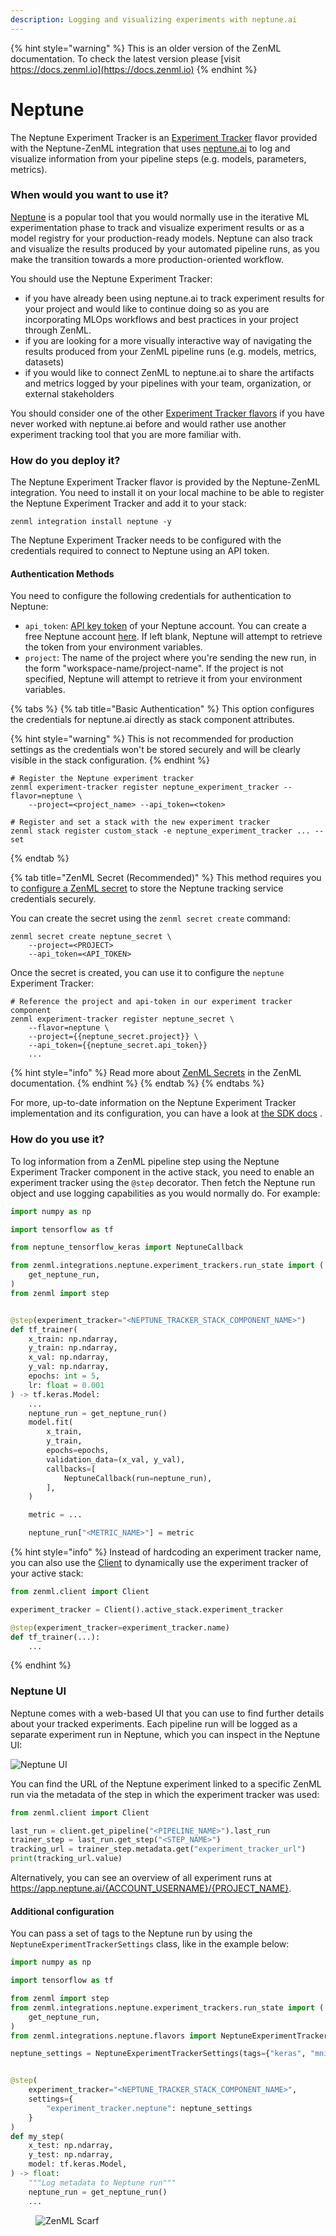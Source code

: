 ```yaml
---
description: Logging and visualizing experiments with neptune.ai
---
```


{% hint style="warning" %}
This is an older version of the ZenML documentation. To check the latest version please [visit https://docs.zenml.io](https://docs.zenml.io)
{% endhint %}


# Neptune

The Neptune Experiment Tracker is an [Experiment Tracker](experiment-trackers.md) flavor provided with the Neptune-ZenML
integration that uses [neptune.ai](https://neptune.ai/product/experiment-tracking) to log and visualize information from
your pipeline steps (e.g. models, parameters, metrics).

### When would you want to use it?

[Neptune](https://neptune.ai/product/experiment-tracking) is a popular tool that you would normally use in the iterative
ML experimentation phase to track and visualize experiment results or as a model registry for your production-ready
models. Neptune can also track and visualize the results produced by your automated pipeline runs, as you make the
transition towards a more production-oriented workflow.

You should use the Neptune Experiment Tracker:

* if you have already been using neptune.ai to track experiment results for your project and would like to continue
  doing so as you are incorporating MLOps workflows and best practices in your project through ZenML.
* if you are looking for a more visually interactive way of navigating the results produced from your ZenML pipeline
  runs (e.g. models, metrics, datasets)
* if you would like to connect ZenML to neptune.ai to share the artifacts and metrics logged by your pipelines with your
  team, organization, or external stakeholders

You should consider one of the other [Experiment Tracker flavors](experiment-trackers.md#experiment-tracker-flavors) if
you have never worked with neptune.ai before and would rather use another experiment tracking tool that you are more
familiar with.

### How do you deploy it?

The Neptune Experiment Tracker flavor is provided by the Neptune-ZenML integration. You need to install it on your local
machine to be able to register the Neptune Experiment Tracker and add it to your stack:

```shell
zenml integration install neptune -y
```

The Neptune Experiment Tracker needs to be configured with the credentials required to connect to Neptune using an API
token.

#### Authentication Methods

You need to configure the following credentials for authentication to Neptune:

* `api_token`: [API key token](https://docs.neptune.ai/setup/setting\_api\_token) 
  of your Neptune account. You can create a free Neptune account 
  [here](https://app.neptune.ai/register). If left blank, Neptune will attempt 
  to retrieve the token from your environment variables.
* `project`: The name of the project where you're sending the new run, in the form "workspace-name/project-name". If the
  project is not specified, Neptune will attempt to retrieve it from your environment variables.

{% tabs %}
{% tab title="Basic Authentication" %}
This option configures the credentials for neptune.ai directly as stack component attributes.

{% hint style="warning" %}
This is not recommended for production settings as the credentials won't be stored securely and will be clearly visible
in the stack configuration.
{% endhint %}

```shell
# Register the Neptune experiment tracker
zenml experiment-tracker register neptune_experiment_tracker --flavor=neptune \ 
    --project=<project_name> --api_token=<token>

# Register and set a stack with the new experiment tracker
zenml stack register custom_stack -e neptune_experiment_tracker ... --set
```

{% endtab %}

{% tab title="ZenML Secret (Recommended)" %}
This method requires you
to [configure a ZenML secret](/docs/book/user-guide/advanced-guide/secret-management/secret-management.md) to
store the Neptune tracking service credentials securely.

You can create the secret using the `zenml secret create` command:

```shell
zenml secret create neptune_secret \
    --project=<PROJECT>
    --api_token=<API_TOKEN>
```

Once the secret is created, you can use it to configure the `neptune` Experiment Tracker:

```shell
# Reference the project and api-token in our experiment tracker component
zenml experiment-tracker register neptune_secret \
    --flavor=neptune \
    --project={{neptune_secret.project}} \
    --api_token={{neptune_secret.api_token}}
    ...
```

{% hint style="info" %}
Read more about [ZenML Secrets](/docs/book/user-guide/advanced-guide/secret-management/secret-management.md) in
the ZenML documentation.
{% endhint %}
{% endtab %}
{% endtabs %}

For more, up-to-date information on the Neptune Experiment Tracker implementation and its configuration, you can have a
look
at [the SDK docs](https://sdkdocs.zenml.io/latest/integration\_code\_docs/integrations-neptune/#zenml.integrations.neptune.experiment\_trackers.neptune\_experiment\_tracker)
.

### How do you use it?

To log information from a ZenML pipeline step using the Neptune Experiment Tracker component in the active stack, you
need to enable an experiment tracker using the `@step` decorator. Then fetch the Neptune run object and use logging
capabilities as you would normally do. For example:

```python
import numpy as np

import tensorflow as tf

from neptune_tensorflow_keras import NeptuneCallback

from zenml.integrations.neptune.experiment_trackers.run_state import (
    get_neptune_run,
)
from zenml import step


@step(experiment_tracker="<NEPTUNE_TRACKER_STACK_COMPONENT_NAME>")
def tf_trainer(
    x_train: np.ndarray,
    y_train: np.ndarray,
    x_val: np.ndarray,
    y_val: np.ndarray,
    epochs: int = 5,
    lr: float = 0.001
) -> tf.keras.Model:
    ...
    neptune_run = get_neptune_run()
    model.fit(
        x_train,
        y_train,
        epochs=epochs,
        validation_data=(x_val, y_val),
        callbacks=[
            NeptuneCallback(run=neptune_run),
        ],
    )

    metric = ...

    neptune_run["<METRIC_NAME>"] = metric
```

{% hint style="info" %}
Instead of hardcoding an experiment tracker name, you can also use the 
[Client](../../advanced-guide/environment-management/client.md) to dynamically
use the experiment tracker of your active stack:

```python
from zenml.client import Client

experiment_tracker = Client().active_stack.experiment_tracker

@step(experiment_tracker=experiment_tracker.name)
def tf_trainer(...):
    ...
```
{% endhint %}

### Neptune UI

Neptune comes with a web-based UI that you can use to find further details about 
your tracked experiments. Each pipeline run will be logged as a separate 
experiment run in Neptune, which you can inspect in the Neptune UI:

![Neptune UI](../../../.gitbook/assets/NeptuneUI.png)

You can find the URL of the Neptune experiment linked to a specific ZenML run 
via the metadata of the step in which the experiment tracker was used:

```python
from zenml.client import Client

last_run = client.get_pipeline("<PIPELINE_NAME>").last_run
trainer_step = last_run.get_step("<STEP_NAME>")
tracking_url = trainer_step.metadata.get("experiment_tracker_url")
print(tracking_url.value)
```

Alternatively, you can see an overview of all experiment runs at 
https://app.neptune.ai/{ACCOUNT_USERNAME}/{PROJECT_NAME}.

#### Additional configuration

You can pass a set of tags to the Neptune run by using the `NeptuneExperimentTrackerSettings` class, like in the example
below:

```python
import numpy as np

import tensorflow as tf

from zenml import step
from zenml.integrations.neptune.experiment_trackers.run_state import (
    get_neptune_run,
)
from zenml.integrations.neptune.flavors import NeptuneExperimentTrackerSettings

neptune_settings = NeptuneExperimentTrackerSettings(tags={"keras", "mnist"})


@step(
    experiment_tracker="<NEPTUNE_TRACKER_STACK_COMPONENT_NAME>",
    settings={
        "experiment_tracker.neptune": neptune_settings
    }
)
def my_step(
    x_test: np.ndarray,
    y_test: np.ndarray,
    model: tf.keras.Model,
) -> float:
    """Log metadata to Neptune run"""
    neptune_run = get_neptune_run()
    ...
```

<!-- For scarf -->
<figure><img alt="ZenML Scarf" referrerpolicy="no-referrer-when-downgrade" src="https://static.scarf.sh/a.png?x-pxid=f0b4f458-0a54-4fcd-aa95-d5ee424815bc" /></figure>
